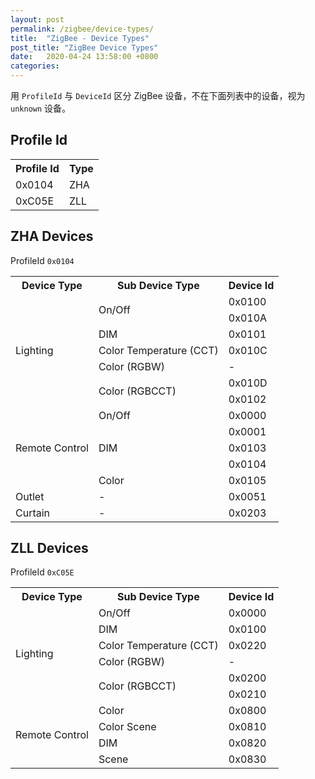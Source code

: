 ```yaml
---
layout: post
permalink: /zigbee/device-types/
title:  "ZigBee - Device Types"
post_title: "ZigBee Device Types"
date:   2020-04-24 13:58:00 +0800
categories: 
---
```


用 `ProfileId` 与 `DeviceId` 区分 ZigBee 设备，不在下面列表中的设备，视为 `unknown` 设备。

## Profile Id

<table>
	<tr>
		<th>Profile Id</th>
		<th>Type</th>
	</tr>
	<tr>
		<td>0x0104</td>
		<td>ZHA</td>
	</tr>
	<tr>
		<td>0xC05E</td>
		<td>ZLL</td>
	</tr>
</table>


## ZHA Devices 

ProfileId `0x0104`

<table>
	<tr>
		<th>Device Type</th>
		<th>Sub Device Type</th>
		<th>Device Id</th>
	</tr>
	<tr>
		<td rowspan="7">Lighting</td>
		<td rowspan="2">On/Off</td>
		<td>0x0100</td>
	</tr>
	<tr>
		<td>0x010A</td>
	</tr>
	<tr>
		<td>DIM</td>
		<td>0x0101</td>
	</tr>
	<tr>
		<td>Color Temperature (CCT)</td>
		<td>0x010C</td>
	</tr>
	<tr>
		<td>Color (RGBW)</td>
		<td>-</td>
	</tr>
	<tr>
		<td rowspan="2">Color (RGBCCT)</td>
		<td>0x010D</td>
	</tr>
	<tr>
		<td>0x0102</td>
	</tr>
	<tr>
		<td rowspan="5">Remote Control</td>
		<td>On/Off</td>
		<td>0x0000</td>
	</tr>
	<tr>
		<td rowspan="3">DIM</td>
		<td>0x0001</td>
	</tr>
	<tr>
		<td>0x0103</td>
	</tr>
	<tr>
		<td>0x0104</td>
	</tr>
	<tr>
		<td>Color</td>
		<td>0x0105</td>
	</tr>
	<tr>
		<td>Outlet</td>
		<td>-</td>
		<td>0x0051</td>
	</tr>
	<tr>
		<td>Curtain</td>
		<td>-</td>
		<td>0x0203</td>
	</tr>
</table>

## ZLL Devices 

ProfileId `0xC05E`

<table>
	<tr>
		<th>Device Type</th>
		<th>Sub Device Type</th>
		<th>Device Id</th>
	</tr>
	<tr>
		<td rowspan="6">Lighting</td>
		<td>On/Off</td>
		<td>0x0000</td>
	</tr>
	<tr>
		<td>DIM</td>
		<td>0x0100</td>
	</tr>
	<tr>
		<td>Color Temperature (CCT)</td>
		<td>0x0220</td>
	</tr>
	<tr>
		<td>Color (RGBW)</td>
		<td>-</td>
	</tr>
	<tr>
		<td rowspan="2">Color (RGBCCT)</td>
		<td>0x0200</td>
	</tr>
	<tr>
		<td>0x0210</td>
	</tr>
	<tr>
		<td rowspan="4">Remote Control</td>
		<td>Color</td>
		<td>0x0800</td>
	</tr>
	<tr>
		<td>Color Scene</td>
		<td>0x0810</td>
	</tr>
	<tr>
		<td>DIM</td>
		<td>0x0820</td>
	</tr>
	<tr>
		<td>Scene</td>
		<td>0x0830</td>
	</tr>	
</table>
